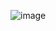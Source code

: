 ![image](https://user-images.githubusercontent.com/63789702/188307370-0de3123f-27a5-448c-bec0-4013d2e9238e.png)
